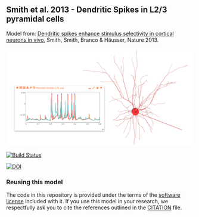 ## Smith et al. 2013 - Dendritic Spikes in L2/3 pyramidal cells

Model from: [Dendritic spikes enhance stimulus selectivity in cortical neurons in vivo](http://www.nature.com/nature/journal/v503/n7474/full/nature12600.html), Smith, Smith, Branco & Häusser, Nature 2013.

![L23](https://raw.githubusercontent.com/OpenSourceBrain/SmithEtAl2013-L23DendriticSpikes/master/images/L23.png)

[![Build Status](https://travis-ci.org/OpenSourceBrain/SmithEtAl2013-L23DendriticSpikes.svg)](https://travis-ci.org/OpenSourceBrain/SmithEtAl2013-L23DendriticSpikes)

[![DOI](https://www.zenodo.org/badge/30966621.svg)](https://www.zenodo.org/badge/latestdoi/30966621)

### Reusing this model

The code in this repository is provided under the terms of the [software license](LICENSE) included with it. If you use this model in your research, we respectfully ask you to cite the references outlined in the [CITATION](CITATION.md) file.



